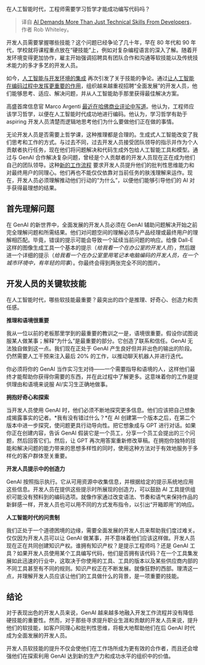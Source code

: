 
<!--
title: 人工智能对开发人员的要求不仅仅是技术技能
cover: https://cdn.thenewstack.io/media/2024/08/a2e1e836-should-developers-curb-their-enthusiasm-for-generative-ai-.jpg
-->

在人工智能时代，工程师需要学习哲学才能成功编写代码吗？

> 译自 [AI Demands More Than Just Technical Skills From Developers](https://thenewstack.io/ai-demands-more-than-just-technical-skills-from-developers/)，作者 Rob Whiteley。

开发人员需要掌握哪些技能？这个问题已经争论了几十年，早在 80 年代和 90 年代，学校就将课程重点放在“硬技能”上，例如对复杂编程语言的深入了解。随着开发环境变得更加协作，雇主开始强调招聘具有团队合作和沟通等软技能以及传统技术能力的多才多艺的开发人员。

如今，[人工智能与开发环境的集成](https://thenewstack.io/prepare-developers-for-integrating-ai-into-their-workflows/) 再次引发了关于技能的争论。通过[让人工智能在编码过程中发挥更重要的作用](https://thenewstack.io/should-developers-curb-their-enthusiasm-for-generative-ai/)，组织越来越重视招聘“全面发展”的开发人员，他们能够思考、适应、解决问题，并从人工智能助手那里获得最佳解决方案。

高盛首席信息官 Marco Argenti [最近在哈佛商业评论中写道](https://hbr.org/2024/04/why-engineers-should-study-philosophy)。他认为，工程师应该学习哲学，以便在人工智能时代成功地进行编码。他认为，学习哲学有助于 aspiring 开发人员清楚而逻辑地思考他们为什么要做他们正在做的事情。

无论开发人员是否需要上哲学课，这种推理都是合理的。生成式人工智能改变了我们思考和工作的方式。与过去不同，过去开发人员接受团队领导的指示并作为个人贡献者执行任务，现在他们将问题解决和代码生成外包给人工智能工具和模型。通过与 GenAI 合作解决复杂问题，曾经是个人贡献者的开发人员现在正在成为他们自己的团队领导。这种[新的工作流程](https://thenewstack.io/orchestrating-ai-event-driven-architectures-for-complex-ai-workflows/) 要求开发人员提升他们的批判性思维能力和对最终用户的同理心。他们再也不能仅仅依靠对当前任务的肤浅理解来运作。现在，开发人员必须理解推动他们行动的“为什么”，以便他们能够引导他们的 AI 对手获得最理想的结果。

## 首先理解问题

在 GenAI 的新世界中，全面发展的开发人员必须在 GenAI 辅助问题解决开始之前完全理解问题和所需结果。他们对问题空间的理解必须与产品经理或最终用户的理解相匹配。毕竟，错误的提示可能会导致一个延续当前问题的响应。给像 Dall-E 这样的图像生成工具一个基本的提示（*给我看一个在办公室的开发人员*），然后跟进一个详细的提示（*给我看一个在办公室里用笔记本电脑编码的开发人员，在一个城市环境中，有年轻的同事*）。你最终会得到两张完全不同的图片。

## 开发人员的关键软技能

在人工智能时代，哪些软技能最重要？最突出的四个是推理、好奇心、创造力和责任感。

**推理和语境很重要**

我从一位以前的老板那里学到的最重要的教训之一是，语境很重要。假设你试图说服某人做某事；解释“为什么”是最重要的部分。它创造了联系和信任。GenAI 无法独自做到这一点。我们现在正处于 GenAI 产生良好但并非出色的输出的阶段。仍然需要人工干预来注入最后 20% 的工作，以推动聊天机器人并进行迭代。

你必须将你的 GenAI 当作实习生对待——一个需要指导和语境的人，这样他们最终才能帮助你获得你需要的东西，并在此过程中了解更多。这意味着你的工作是提供理由和语境来说服 AI/实习生正确地做事。

**拥抱好奇心和探索**

当开发人员使用 GenAI 时，他们必须不断地探究更多信息。他们应该把自己想象成揭露事实的记者。*我有没有错过什么？*在 AI 创建第一个版本之后，在第二个版本中进一步探究，使问题更具行动导向性。把它想象成与 GPT 进行对话。如果你正在创建内容，告诉 GenAI 假装它是一个员工，分享一个员工会提出的三个问题，然后回答它们。然后，让 GPT 再次用答案重新修改草稿。在拥抱你独特的技能和解决问题的能力带来的思想多样性的同时，使用这种方法对于有效地服务于多样化的客户群体至关重要。

**开发人员提示中的创造力**

GenAI 按照指示执行。它从可用资源中收集信息，并根据给定的提示系统地应用这些信息。开发人员在提供这些提示时所展现的创造力，可以鼓励 AI 工具提供组织可能没有预料到的编码选项。就像作家通过改变语法、节奏和语气来保持作品的新鲜感一样，开发人员也可以用不同的方式发布指令，以引出“开箱即用”的响应。

**人工智能时代的问责制**

我们正处于一个道德困境的边缘，需要全面发展的开发人员来帮助我们度过难关。仅仅因为开发人员可以让 GenAI 做某事，并不意味着他们应该这样做。开发人员现在正在共同创建知识产权。谁拥有知识产权？是提示工程师吗？还是 GenAI 工具？如果开发人员使用某个工具编写代码，他们是否拥有该代码？在一个工具集发展如此迅速的行业中，这取决于你使用的工具、工具的版本以及某些供应商内部的不同工具甚至有不同的规则。知识产权正在不断发展。就像狂野的西部。理清这一点，并理解开发人员应该让他们的工具做什么的背景，是一项重要的技能。

## 结论

对于表现出色的开发人员来说，GenAI 越来越多地融入开发工作流程并没有降低硬技能的重要性。然而，对于那些寻求提升职业生涯和贡献的开发人员来说，提升他们的软技能，如客户同理心和批判性思维，将极大地帮助他们在后 GenAI 时代成为全面发展的开发人员。

开发人员软技能的提升不仅会使他们在工作场所成为更有效的合作者，而且还会增强他们在探索利用 GenAI 达到新的生产力和成功水平的组织中的价值。
